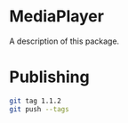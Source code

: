 # MediaPlayer

A description of this package.

# Publishing

```bash
git tag 1.1.2
git push --tags
```
